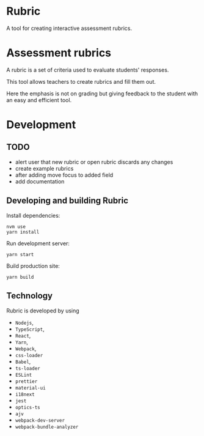 # Rubric

A tool for creating interactive assessment rubrics.

# Assessment rubrics

A rubric is a set of criteria used to evaluate students' responses.

This tool allows teachers to create rubrics and fill them out.

Here the emphasis is not on grading but giving feedback to the student with
an easy and efficient tool.

# Development

## TODO

- alert user that new rubric or open rubric discards any changes
- create example rubrics
- after adding move focus to added field
- add documentation

## Developing and building Rubric

Install dependencies:

```
nvm use
yarn install
```

Run development server:

```
yarn start
```

Build production site:

```
yarn build
```

## Technology

Rubric is developed by using

- `Nodejs`,
- `TypeScript`,
- `React`,
- `Yarn`,
- `Webpack`,
- `css-loader`
- `Babel`,
- `ts-loader`
- `ESLint`
- `prettier`
- `material-ui`
- `i18next`
- `jest`
- `optics-ts`
- `ajv`
- `webpack-dev-server`
- `webpack-bundle-analyzer`
